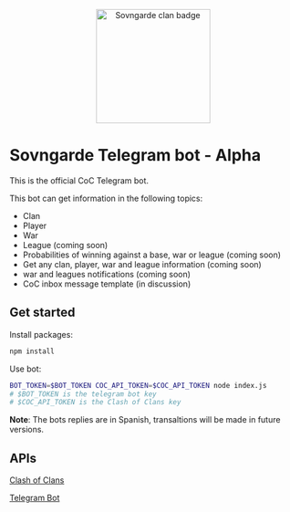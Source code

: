 <p align="center">
	<img src="https://api-assets.clashofclans.com/badges/200/pXBWx1_jnxKGBuC66WaNPW8vfNT6JcH0s8y427gn-Gw.png" height="200" alt="Sovngarde clan badge" />
</p>

# Sovngarde Telegram bot - Alpha

This is the official CoC Telegram bot.

This bot can get information in the following topics:
* Clan
* Player
* War
* League (coming soon)
* Probabilities of winning against a base, war or league (coming soon)
* Get any clan, player, war and league information (coming soon)
* war and leagues notifications (coming soon)
* CoC inbox message template (in discussion)

## Get started

Install packages:

```bash
npm install
```

Use bot:

```bash
BOT_TOKEN=$BOT_TOKEN COC_API_TOKEN=$COC_API_TOKEN node index.js
# $BOT_TOKEN is the telegram bot key
# $COC_API_TOKEN is the Clash of Clans key
```

**Note**: The bots replies are in Spanish, transaltions will be made in future
versions.

## APIs
[Clash of Clans](https://developer.clashofclans.com/#/)

[Telegram Bot](https://core.telegram.org/bots/api#available-methods)
